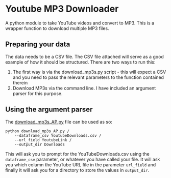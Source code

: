 # Youtube MP3 Downloader
A python module to take YouTube videos and convert to MP3. This is a wrapper function to download multiple MP3 files. 

## Preparing your data
The data needs to be a CSV file. The CSV file attached will serve as a good example of how it should be structured. There are two ways to run this:
1. The first way is via the download_mp3s.py script - this will expect a CSV and you need to pass the relevant parameters to the function contained therein
2. Download MP3s via the command line. I have included an argument parser for this purpose.

## Using the argument parser
The <a href='https://github.com/StatsGary/Youtube_MP3_downloader/blob/main/download_mp3s_AP.py'>download_mp3s_AP.py</a> file can be used as so:

```
python download_mp3s_AP.py /
    --dataframe_csv YoutubeDownloads.csv /
    --url_field YoutubeLink /
    --output_dir Downloads
```

This will ask you to prompt for the YouTubeDownloads.csv using the  `dataframe_csv` parameter, or whatever you have called your file. It will ask you which column the YouTube URL file in the parameter `url_field` and finally it will ask you for a directory to store the values in `output_dir`.